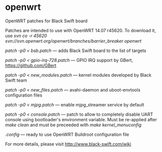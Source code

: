 # openwrt
OpenWRT patches for Black Swift board

Patches are intended to use with OpenWRT 14.07 r45620. To download it, use *svn co -r 45620 svn://svn.openwrt.org/openwrt/branches/barrier_breaker openwrt*

*patch -p0 &lt; bsb.patch* — adds Black Swift board to the list of targets

*patch -p0 &lt; gpio-irq-728.patch* — GPIO IRQ support by GBert, https://github.com/GBert

*patch -p0 &lt; new_modules.patch* — kernel modules developed by Black Swift team

*patch -p0 &lt; new_files.patch* — avahi-daemon and uboot-envtools configuration files

*patch -p0 &lt; mjpg.patch* — enable mjpg_streamer service by default

*patch -p0 &lt; console.patch* — patch to allow to completely disable UART console using bootloader's environment variable. Must be re-applied after *make clean* and must be preceeded with *make kernel_menuconfig*

*.config* — ready to use OpenWRT Buildroot configuration file

For more details, please visit http://www.black-swift.com/wiki
